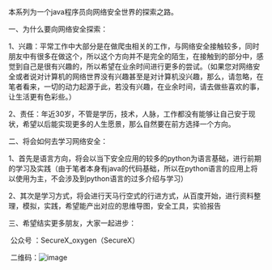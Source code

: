 本系列为一个java程序员向网络安全世界的探索之路。

一、为什么要向网络安全探索：

​	1、兴趣：平常工作中大部分是在做爬虫相关的工作，与网络安全接触较多，同时朋友中有很多在做这个，所以这个方向并不是完全的陌生，在接触到的部分中，感觉到自己是很有兴趣的，所以希望在业余时间进行更多的尝试。（如果您对网络安全或者说对计算机的网络世界没有兴趣甚至是对计算机没兴趣，那么，请忽略，在笔者看来，一切的动力起源于此，若没有兴趣，在业余时间，请去做些喜欢的事，让生活更有色彩些。）

​	2、责任：年近30岁，不管是学历，技术，人脉，工作都没有能够让自己安于现状，希望以后能实现更多的人生愿景，那么自然要在前方选择一个方向。

二、将会如何去学习网络安全：

​	1、首先是语言方向，将会以当下安全应用的较多的python为语言基础，进行前期的学习及实践（由于笔者本身有java的代码基础，所以在python语言的应用上将以使用为主，不会涉及到python语言的过多介绍与学习）

​	2、其次是学习方式，将会进行天马行空式的行进方式，从百度开始，进行资料整理，模拟，实践，希望能产出对应的思维导图，安全工具，实验报告

三、希望结实更多朋友，大家一起进步：

​	公众号 ：SecureX_oxygen（SecureX）

​	二维码：![image](./image/wechat_QRcode.jpg)
